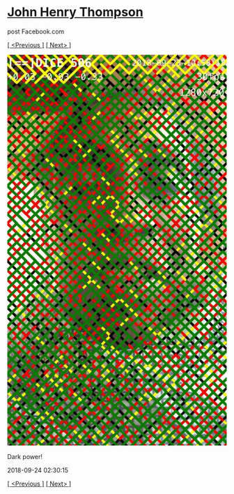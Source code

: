 # [John Henry Thompson](../README.md)
post Facebook.com

[[ <Previous ]](2018-09-24-6.md) [[ Next> ]](2018-09-20-1.md)

[![](../media/2018-09-24/Timeline-Photos-Dark-power.jpg)](../README.md)

Dark power!

2018-09-24 02:30:15

[[ <Previous ]](2018-09-24-6.md) [[ Next> ]](2018-09-20-1.md)